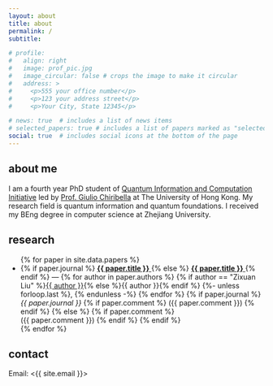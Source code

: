```yaml
---
layout: about
title: about
permalink: /
subtitle: 

# profile:
#   align: right
#   image: prof_pic.jpg
#   image_circular: false # crops the image to make it circular
#   address: >
#     <p>555 your office number</p>
#     <p>123 your address street</p>
#     <p>Your City, State 12345</p>

# news: true  # includes a list of news items
# selected_papers: true # includes a list of papers marked as "selected={true}"
social: true  # includes social icons at the bottom of the page
---
```


## about me
I am a fourth year PhD student of [Quantum Information and Computation Initiative](https://qici.weebly.com) led by [Prof. Giulio Chiribella](https://qici.weebly.com/giulio-chiribella.html) at The University of Hong Kong. My research field is quantum information and quantum foundations. I received my BEng degree in computer science at Zhejiang University.

## research
<ul>
{% for paper in site.data.papers %}
  <li>
    {% if paper.journal %}
      <a href="{{ paper.doi }}">
        <b>{{ paper.title }}</b>
      </a>
    {% else %}
      <a href="https://arxiv.org/abs/{{ paper.arxiv }}">
        <b>{{ paper.title }}</b>
      </a>
    {% endif %}
    —
    {% for author in paper.authors %}
      {% if author == "Zixuan Liu" %}<u>{{ author }}</u>{% else %}{{ author }}{% endif %}
      {%- unless forloop.last %}, {% endunless -%}
    {% endfor %}
    {% if paper.journal %}
      <br>
      <i>{{ paper.journal }}</i>
      {% if paper.comment %}
        ({{ paper.comment }})
      {% endif %}
    {% else %}
      {% if paper.comment %}
        <br>
        ({{ paper.comment }})
      {% endif %}
    {% endif %}
  </li>
{% endfor %}
</ul>

## contact
Email: <{{ site.email }}>